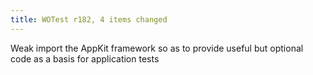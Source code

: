 ```yaml
---
title: WOTest r182, 4 items changed
---
```


Weak import the AppKit framework so as to provide useful but optional code as a basis for application tests
